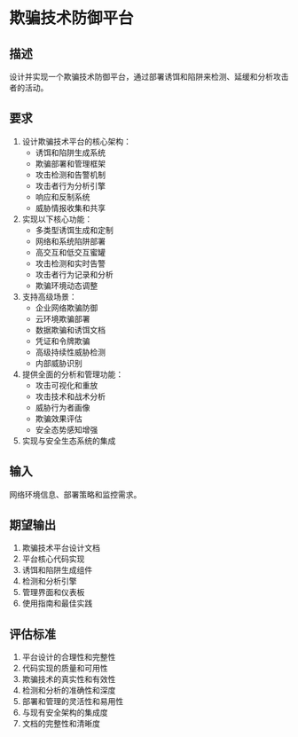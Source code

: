 # 欺骗技术防御平台

## 描述
设计并实现一个欺骗技术防御平台，通过部署诱饵和陷阱来检测、延缓和分析攻击者的活动。

## 要求
1. 设计欺骗技术平台的核心架构：
   - 诱饵和陷阱生成系统
   - 欺骗部署和管理框架
   - 攻击检测和告警机制
   - 攻击者行为分析引擎
   - 响应和反制系统
   - 威胁情报收集和共享
2. 实现以下核心功能：
   - 多类型诱饵生成和定制
   - 网络和系统陷阱部署
   - 高交互和低交互蜜罐
   - 攻击检测和实时告警
   - 攻击者行为记录和分析
   - 欺骗环境动态调整
3. 支持高级场景：
   - 企业网络欺骗防御
   - 云环境欺骗部署
   - 数据欺骗和诱饵文档
   - 凭证和令牌欺骗
   - 高级持续性威胁检测
   - 内部威胁识别
4. 提供全面的分析和管理功能：
   - 攻击可视化和重放
   - 攻击技术和战术分析
   - 威胁行为者画像
   - 欺骗效果评估
   - 安全态势感知增强
5. 实现与安全生态系统的集成

## 输入
网络环境信息、部署策略和监控需求。

## 期望输出
1. 欺骗技术平台设计文档
2. 平台核心代码实现
3. 诱饵和陷阱生成组件
4. 检测和分析引擎
5. 管理界面和仪表板
6. 使用指南和最佳实践

## 评估标准
1. 平台设计的合理性和完整性
2. 代码实现的质量和可用性
3. 欺骗技术的真实性和有效性
4. 检测和分析的准确性和深度
5. 部署和管理的灵活性和易用性
6. 与现有安全架构的集成度
7. 文档的完整性和清晰度